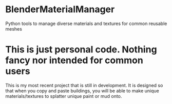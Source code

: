 # BlenderMaterialManager
Python tools to manage diverse materials and textures for common reusable meshes

# This is just personal code. Nothing fancy nor intended for common users

This is my most recent project that is still in development. It is designed so that when you copy and paste buildings, you will be able to make unique materials/textures to splatter unique paint or mud onto.
